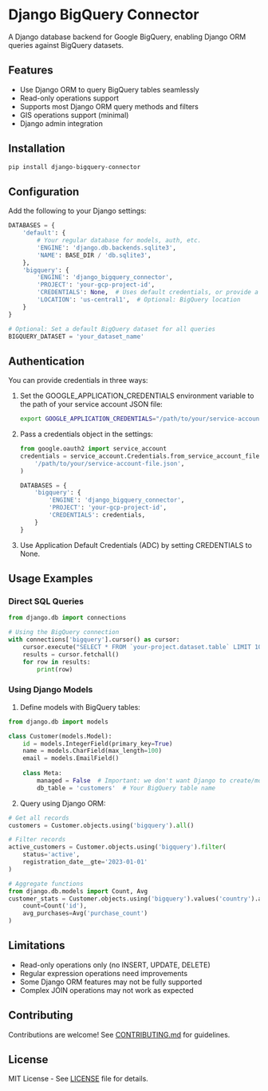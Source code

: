 # Django BigQuery Connector

A Django database backend for Google BigQuery, enabling Django ORM queries against BigQuery datasets.

## Features

- Use Django ORM to query BigQuery tables seamlessly
- Read-only operations support
- Supports most Django ORM query methods and filters
- GIS operations support (minimal)
- Django admin integration

## Installation

```bash
pip install django-bigquery-connector
```

## Configuration

Add the following to your Django settings:

```python
DATABASES = {
    'default': {
        # Your regular database for models, auth, etc.
        'ENGINE': 'django.db.backends.sqlite3',
        'NAME': BASE_DIR / 'db.sqlite3',
    },
    'bigquery': {
        'ENGINE': 'django_bigquery_connector',
        'PROJECT': 'your-gcp-project-id',
        'CREDENTIALS': None,  # Uses default credentials, or provide a credentials object
        'LOCATION': 'us-central1',  # Optional: BigQuery location
    }
}

# Optional: Set a default BigQuery dataset for all queries
BIGQUERY_DATASET = 'your_dataset_name'
```

## Authentication

You can provide credentials in three ways:

1. Set the GOOGLE_APPLICATION_CREDENTIALS environment variable to the path of your service account JSON file:
   ```bash
   export GOOGLE_APPLICATION_CREDENTIALS="/path/to/your/service-account-file.json"
   ```

2. Pass a credentials object in the settings:
   ```python
   from google.oauth2 import service_account
   credentials = service_account.Credentials.from_service_account_file(
       '/path/to/your/service-account-file.json',
   )
   
   DATABASES = {
       'bigquery': {
           'ENGINE': 'django_bigquery_connector',
           'PROJECT': 'your-gcp-project-id',
           'CREDENTIALS': credentials,
       }
   }
   ```

3. Use Application Default Credentials (ADC) by setting CREDENTIALS to None.

## Usage Examples

### Direct SQL Queries

```python
from django.db import connections

# Using the BigQuery connection
with connections['bigquery'].cursor() as cursor:
    cursor.execute("SELECT * FROM `your-project.dataset.table` LIMIT 10")
    results = cursor.fetchall()
    for row in results:
        print(row)
```

### Using Django Models

1. Define models with BigQuery tables:

```python
from django.db import models

class Customer(models.Model):
    id = models.IntegerField(primary_key=True)
    name = models.CharField(max_length=100)
    email = models.EmailField()
    
    class Meta:
        managed = False  # Important: we don't want Django to create/modify tables
        db_table = 'customers'  # Your BigQuery table name
```

2. Query using Django ORM:

```python
# Get all records
customers = Customer.objects.using('bigquery').all()

# Filter records
active_customers = Customer.objects.using('bigquery').filter(
    status='active',
    registration_date__gte='2023-01-01'
)

# Aggregate functions
from django.db.models import Count, Avg
customer_stats = Customer.objects.using('bigquery').values('country').annotate(
    count=Count('id'),
    avg_purchases=Avg('purchase_count')
)
```

## Limitations

- Read-only operations only (no INSERT, UPDATE, DELETE)
- Regular expression operations need improvements
- Some Django ORM features may not be fully supported
- Complex JOIN operations may not work as expected

## Contributing

Contributions are welcome! See [CONTRIBUTING.md](CONTRIBUTING.md) for guidelines.

## License

MIT License - See [LICENSE](LICENSE) file for details.